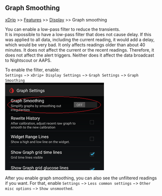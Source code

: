 ## Graph Smoothing  
[xDrip](../../README.md) >> [Features](../Features_page.md) >> [Display](./Display.md) >> Graph smoothing  
  
You can enable a low-pass filter to reduce the transients.  
It is impossible to have a low-pass filter that does not cause delay.  If this was applied to all data, including the current reading, it would add a delay, which would be very bad.  It only affects readings older than about 40 minutes.  It does not affect the current or the recent readings.  Therefore, it does not affect the alert triggers.  Neither does it affect the data broadcast to Nightscout or AAPS.  
  
To enable the filter, enable:  
`Settings` &#8722;> `xDrip+ Display Settings` &#8722;> `Graph Settings` &#8722;> `Graph Smoothing`  
![](./images/GraphSmoothingEnable.png)  
  
After you enable graph smoothing, you can also see the unfiltered readings if you want.  For that, enable `Settings` &#8722;> `Less common settings` &#8722;> `Other misc options` &#8722;> `Show unsmoothed`.  

  
